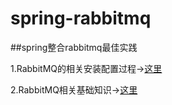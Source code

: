 # spring-rabbitmq

##spring整合rabbitmq最佳实践

1.RabbitMQ的相关安装配置过程->[这里](http://blog.csdn.net/qq_34021712/article/details/72567786)

2.RabbitMQ相关基础知识->[这里](http://blog.csdn.net/chwshuang/article/details/50521708)